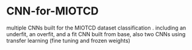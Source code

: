 # CNN-for-MIOTCD
multiple CNNs built for the MIOTCD dataset classification . including an underfit, an overfit, and a fit CNN built from base, also two CNNs using transfer learning (fine tuning and frozen weights)
